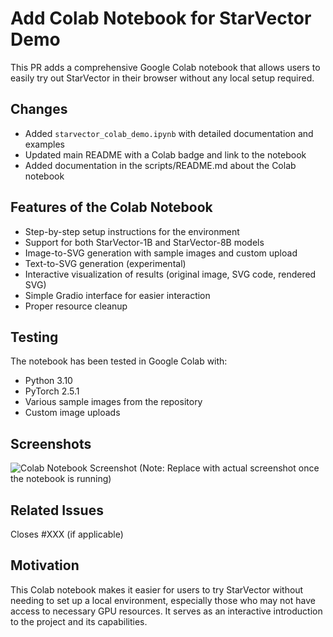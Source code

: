 # Add Colab Notebook for StarVector Demo

This PR adds a comprehensive Google Colab notebook that allows users to easily try out StarVector in their browser without any local setup required.

## Changes
- Added `starvector_colab_demo.ipynb` with detailed documentation and examples
- Updated main README with a Colab badge and link to the notebook
- Added documentation in the scripts/README.md about the Colab notebook

## Features of the Colab Notebook
- Step-by-step setup instructions for the environment
- Support for both StarVector-1B and StarVector-8B models
- Image-to-SVG generation with sample images and custom upload
- Text-to-SVG generation (experimental)
- Interactive visualization of results (original image, SVG code, rendered SVG)
- Simple Gradio interface for easier interaction
- Proper resource cleanup

## Testing
The notebook has been tested in Google Colab with:
- Python 3.10
- PyTorch 2.5.1
- Various sample images from the repository
- Custom image uploads

## Screenshots
![Colab Notebook Screenshot](https://github.com/username/star-vector/assets/colab_screenshot.png)
(Note: Replace with actual screenshot once the notebook is running)

## Related Issues
Closes #XXX (if applicable)

## Motivation
This Colab notebook makes it easier for users to try StarVector without needing to set up a local environment, especially those who may not have access to necessary GPU resources. It serves as an interactive introduction to the project and its capabilities. 